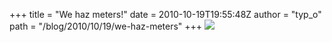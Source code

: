 +++
title = "We haz meters!"
date = 2010-10-19T19:55:48Z
author = "typ_o"
path = "/blog/2010/10/19/we-haz-meters"
+++
![](https://flipdot.org/blog/uploads/meters.jpg)
